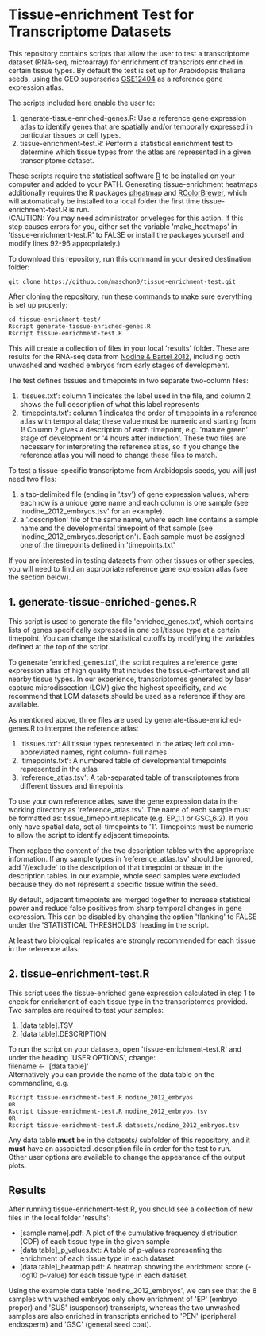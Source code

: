 # Tissue-enrichment Test for Transcriptome Datasets
This repository contains scripts that allow the user to test a transcriptome dataset (RNA-seq, microarray)
for enrichment of transcripts enriched in certain tissue types. By default the test is set up for
Arabidopsis thaliana seeds, using the GEO superseries [GSE12404](https://www.ncbi.nlm.nih.gov/geo/query/acc.cgi?acc=GSE12404)
as a reference gene expression atlas.  
  
The scripts included here enable the user to:  
1. generate-tissue-enriched-genes.R: Use a reference gene expression atlas to identify genes that are spatially and/or temporally expressed in particular tissues or cell types.  
2. tissue-enrichment-test.R: Perform a statistical enrichment test to determine which tissue types from the atlas are represented in a given transcriptome dataset.  
  
These scripts require the statistical software [R](https://www.r-project.org/) to be installed on your
computer and added to your PATH. Generating tissue-enrichment heatmaps additionally requires the R packages [pheatmap](https://cran.r-project.org/web/packages/pheatmap/index.html)
and [RColorBrewer](https://cran.r-project.org/web/packages/RColorBrewer/index.html), which will automatically
be installed to a local folder the first time tissue-enrichment-test.R is run.  
(CAUTION: You may need administrator priveleges for this action. If this step causes errors for you, either set the variable 'make_heatmaps' in 'tissue-enrichment-test.R' to FALSE or install the packages yourself and modify lines 92-96 appropriately.)

To download this repository, run this command in your desired destination folder:
```shell
git clone https://github.com/maschon0/tissue-enrichment-test.git
```

After cloning the repository, run these commands to make sure everything is set up properly:
```shell
cd tissue-enrichment-test/
Rscript generate-tissue-enriched-genes.R
Rscript tissue-enrichment-test.R
```

This will create a collection of files in your local 'results' folder. These are results for the
RNA-seq data from [Nodine & Bartel 2012](https://www.ncbi.nlm.nih.gov/pubmed/22266940), including
both unwashed and washed embryos from early stages of development.

The test defines tissues and timepoints in two separate two-column files:  
1. 'tissues.txt': column 1 indicates the label used in the file, and column 2 shows the full description of what this label represents  
2. 'timepoints.txt': column 1 indicates the order of timepoints in a reference atlas with temporal data; these value must be numeric and starting from 1! Column 2 gives a description of each timepoint, e.g. 'mature green' stage of development or '4 hours after induction'.
These two files are necessary for interpreting the reference atlas, so if you change the reference atlas you will need to change these files to match.  

To test a tissue-specific transcriptome from Arabidopsis seeds, you will just need two files:  
1. a tab-delimited file (ending in '.tsv') of gene expression values, where each row is a unique gene name and each column is one sample (see 'nodine_2012_embryos.tsv' for an example).  
2. a '.description' file of the same name, where each line contains a sample name and the developmental timepoint of that sample (see 'nodine_2012_embryos.description'). Each sample must be assigned one of the timepoints defined in 'timepoints.txt'  
  
If you are interested in testing datasets from other tissues or other species, you will need to find an appropriate
reference gene expression atlas (see the section below).  
  
## 1. generate-tissue-enriched-genes.R
This script is used to generate the file 'enriched_genes.txt', which contains lists of genes specifically
expressed in one cell/tissue type at a certain timepoint. You can change the statistical cutoffs by modifying
the variables defined at the top of the script.

To generate 'enriched_genes.txt', the script requires a reference gene expression atlas
of high quality that includes the tissue-of-interest and all nearby tissue types. In our experience,
transcriptomes generated by laser capture microdissection (LCM) give the highest specificity,
and we recommend that LCM datasets should be used as a reference if they are available.

As mentioned above, three files are used by generate-tissue-enriched-genes.R to interpret the reference atlas:  
1. 'tissues.txt': All tissue types represented in the atlas; left column- abbreviated names, right column- full names  
2. 'timepoints.txt': A numbered table of developmental timepoints represented in the atlas  
3. 'reference_atlas.tsv': A tab-separated table of transcriptomes from different tissues and timepoints  

To use your own reference atlas, save the gene expression data in the working directory as 'reference_atlas.tsv'. The name of each sample must be
formatted as: tissue_timepoint.replicate (e.g. EP_1.1 or GSC_6.2). If you only have spatial data, set all timepoints to '1'. Timepoints must be numeric
to allow the script to identify adjacent timepoints.  
  
Then replace the content of the two description tables with the appropriate information. If any sample types
in 'reference_atlas.tsv' should be ignored, add '//exclude' to the description of that timepoint or tissue in the description tables.
In our example, whole seed samples were excluded because they do not represent a specific tissue within the seed.  
  
By default, adjacent timepoints are merged together to increase statistical power and reduce false positives from 
sharp temporal changes in gene expression. This can be disabled by changing the option 'flanking' to FALSE under the
'STATISTICAL THRESHOLDS' heading in the script.  
  
At least two biological replicates are strongly recommended for each tissue in the reference atlas.  
  
## 2. tissue-enrichment-test.R
This script uses the tissue-enriched gene expression calculated in step 1 to check for enrichment of each tissue
type in the transcriptomes provided. Two samples are required to test your samples:  
1. [data table].TSV  
2. [data table].DESCRIPTION  

To run the script on your datasets, open 'tissue-enrichment-test.R' and under the heading 'USER OPTIONS', change:  
   filename <- '[data table]'  
Alternatively you can provide the name of the data table on the commandline, e.g.  
```shell
Rscript tissue-enrichment-test.R nodine_2012_embryos
OR
Rscript tissue-enrichment-test.R nodine_2012_embryos.tsv
OR
Rscript tissue-enrichment-test.R datasets/nodine_2012_embryos.tsv
```  
Any data table **must** be in the datasets/ subfolder of this repository, and it **must** have an associated .description file in order for the test to run.  
Other user options are available to change the appearance of the output plots.  
  
## Results
After running tissue-enrichment-test.R, you should see a collection of new files in the local folder 'results':  
- [sample name].pdf: A plot of the cumulative frequency distribution (CDF) of each tissue type in the given sample
- [data table]_p_values.txt: A table of p-values representing the enrichment of each tissue type in each dataset.
- [data table]_heatmap.pdf: A heatmap showing the enrichment score (-log10 p-value) for each tissue type in each dataset.

Using the example data table 'nodine_2012_embryos', we can see that the 8 samples with washed embryos only show enrichment of
'EP' (embryo proper) and 'SUS' (suspensor) transcripts, whereas the two unwashed samples are also enriched in transcripts enriched to
'PEN' (peripheral endosperm) and 'GSC' (general seed coat).












